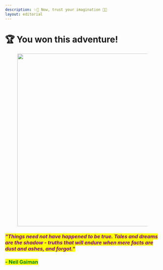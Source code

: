 ```yaml
---
description: ✨🌹 Now, trust your imagination 🌹✨
layout: editorial
---
```


# 🏆 You won this adventure!

<figure><img src="../../../../../../.gitbook/assets/pexels-btgl-♡-3689682.jpg" alt="" width="563"><figcaption></figcaption></figure>

### _<mark style="color:purple;">"Things need not have happened to be true. Tales and dreams are the shadow - truths that will endure when mere facts are dust and ashes, and forgot."</mark>_

### <mark style="color:green;">- Neil Gaiman</mark>
